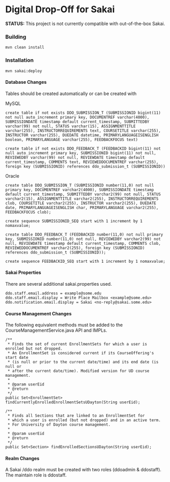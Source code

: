 # Digital Drop-Off for Sakai

**STATUS:** This project is not currently compatible with out-of-the-box Sakai.

### Building

```
mvn clean install
```

### Installation
```
mvn sakai:deploy
```

#### Database Changes
Tables should be created automatically or can be created with

MySQL
```
create table if not exists DDO_SUBMISSION_T (SUBMISSIONID bigint(11) not null auto_increment primary key, DOCUMENTREF varchar(4000), SUBMISSIONDATE timestamp default current_timestamp, SUBMITTEDBY varchar(99) not null, STATUS varchar(15), ASSIGNMENTTITLE varchar(255), INSTRUCTORREQUIREMENTS text, COURSETITLE varchar(255), INSTRUCTOR varchar(255), DUEDATE datetime, PRIMARYLANGUAGEISENGLISH boolean, PRIMARYLANGUAGE varchar(255), FEEDBACKFOCUS text)

create table if not exists DDO_FEEDBACK_T (FEEDBACKID bigint(11) not null auto_increment primary key, SUBMISSIONID bigint(11) not null, REVIEWEDBY varchar(99) not null, REVIEWDATE timestamp default current_timestamp, COMMENTS text, REVIEWEDDOCUMENTREF varchar(255),  foreign key (SUBMISSIONID) references ddo_submission_t (SUBMISSIONID))
```

Oracle
```
create table DDO_SUBMISSION_T (SUBMISSIONID number(11,0) not null primary key, DOCUMENTREF varchar2(4000), SUBMISSIONDATE timestamp default current_timestamp, SUBMITTEDBY varchar2(99) not null, STATUS varchar2(15), ASSIGNMENTTITLE varchar2(255), INSTRUCTORREQUIREMENTS clob, COURSETITLE varchar2(255), INSTRUCTOR varchar2(255), DUEDATE date, PRIMARYLANGUAGEISENGLISH char, PRIMARYLANGUAGE varchar2(255), FEEDBACKFOCUS clob);

create sequence SUBMISSIONID_SEQ start with 1 increment by 1 nomaxvalue;

create table DDO_FEEDBACK_T (FEEDBACKID number(11,0) not null primary key, SUBMISSIONID number(11,0) not null, REVIEWEDBY varchar2(99) not null, REVIEWDATE timestamp default current_timestamp, COMMENTS clob, REVIEWEDDOCUMENTREF varchar2(255), foreign key (SUBMISSIONID) references ddo_submission_t (SUBMISSIONID));

create sequence FEEDBACKID_SEQ start with 1 increment by 1 nomaxvalue;
```

#### Sakai Properties
There are several additional sakai.properties used.
```
ddo.staff.email.address = example@some.edu
ddo.staff.email.display = Write Place Mailbox <example@some.edu>
ddo.notification.email.display = Sakai <no-reply@sakai.some.edu>
```

#### Course Management Changes

The following equivalent methods must be added to the CourseManagementService.java API and IMPLs.
```
/**
 * Finds the set of current EnrollmentSets for which a user is enrolled but not dropped.
 * An EnrollmentSet is considered current if its CourseOffering's start date
 * (is null or prior to the current date/time) and its end date (is null or
 * after the current date/time). Modified version for UD course management.
 *
 * @param userEid
 * @return
 */
public Set<EnrollmentSet> findCurrentlyEnrolledEnrollmentSetsUDayton(String userEid);

/**
 * Finds all Sections that are linked to an EnrollmentSet for
 * which a user is enrolled (but not dropped) and in an active term.
 * For University of Dayton course management.
 *
 * @param userEid
 * @return
 */
public Set<Section> findEnrolledSectionsUDayton(String userEid);
```

#### Realm Changes

A Sakai /ddo realm must be created with two roles (ddoadmin & ddostaff). The maintain role is ddostaff.
